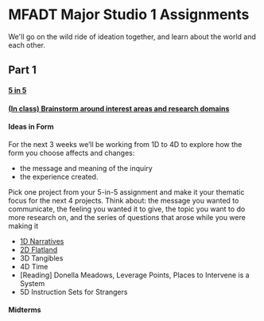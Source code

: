 # MFADT Major Studio 1 Assignments

We'll go on the wild ride of ideation together, and learn about the world and each other.

## Part 1
#### [5 in 5](five-in-five.md)
#### [(In class) Brainstorm around interest areas and research domains](brainstorm-domains.md)

#### Ideas in Form
For the next 3 weeks we’ll be working from 1D to 4D to explore how the form you choose affects and changes: 
* the message and meaning of the inquiry 
* the experience created.

Pick one project from your 5-in-5 assignment and make it your thematic focus for the next 4 projects. 
Think about:  the message you wanted to communicate, the feeling you wanted it to give, the topic you want to do more research on, and the series of questions that arose while you were making it

* [1D Narratives](ideas-in-form-1D.md)
* [2D Flatland](ideas-in-form-2D3D.md)
* 3D Tangibles
* 4D Time
* [Reading] Donella Meadows, Leverage Points, Places to Intervene is a System
* 5D Instruction Sets for Strangers
#### Midterms

